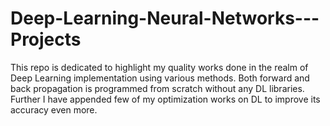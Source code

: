 # Deep-Learning-Neural-Networks---Projects
This repo is dedicated to highlight my quality works done in the realm of Deep Learning implementation using various methods. Both forward and back propagation is programmed from scratch without any DL libraries. Further I have appended few of my optimization works on DL to improve its accuracy even more.
